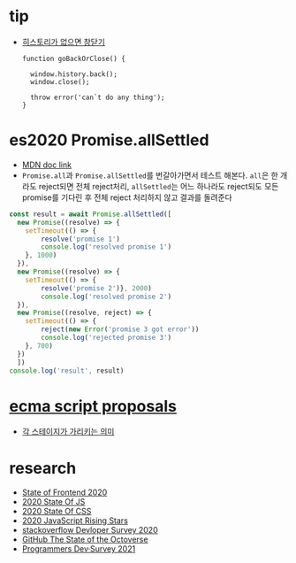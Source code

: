 # tip
- [히스토리가 없으면 창닫기](https://stackoverflow.com/questions/3588315/how-to-check-if-the-user-can-go-back-in-browser-history-or-not/16580022#16580022)
  ```
  function goBackOrClose() {  

    window.history.back();
    window.close(); 

    throw error('can`t do any thing');
  }
  ```

# es2020 Promise.allSettled
- [MDN doc link](https://developer.mozilla.org/en-US/docs/Web/JavaScript/Reference/Global_Objects/Promise/all)
- `Promise.all`과  `Promise.allSettled`를 번갈아가면서 테스트 해본다. `all`은 한 개라도 reject되면 전체 reject처리, `allSettled`는 어느 하나라도 reject되도 모든 promise를 기다린 후 전체 reject 처리하지 않고 결과를 돌려준다

```js
const result = await Promise.allSettled([
  new Promise((resolve) => {
    setTimeout(() => {
        resolve('promise 1')
        console.log('resolved promise 1')
    }, 1000)
  }),
  new Promise((resolve) => {
    setTimeout(() => { 
        resolve('promise 2')}, 2000)
        console.log('resolved promise 2')
  }),
  new Promise((resolve, reject) => {
    setTimeout(() => {
        reject(new Error('promise 3 got error'))
        console.log('rejected promise 3')
    }, 700)
  })
  ])
console.log('result', result)
```

# [ecma script proposals](https://github.com/tc39/proposals)
- [각 스테이지가 가리키는 의미](https://tc39.es/process-document/)

# research
<ul>
  <li><a target="_blank" href="https://tsh.io/State-of-Frontend-2020-by-TSH.pdf">State of Frontend 2020</a></li>
  <li><a target="_blank" href="https://2020.stateofjs.com/ko-KR/">2020 State Of JS</a></li>
  <li><a target="_blank" href="https://2020.stateofcss.com/ko-KR/">2020 State Of CSS</a></li>
  <li><a target="_blank" href="https://risingstars.js.org/2020/en#section-framework">2020 JavaScript Rising Stars</a></li>
  <li><a target="_blank" href="https://insights.stackoverflow.com/survey/2020">stackoverflow Devloper Survey 2020</a></li>
  <li><a target="_blank" href="https://octoverse.github.com/">GitHub The State of the Octoverse</a></li>
  <li><a target="_blank" href="https://programmers.co.kr/pages/2021-dev-survey">Programmers Dev·Survey 2021</a></li>
</ul>
